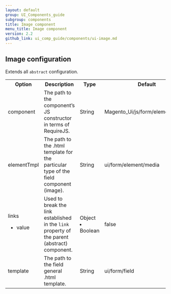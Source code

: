 ```yaml
---
layout: default
group: UI_Components_guide
subgroup: components
title: Image component
menu_title: Image component
version: 2.2
github_link: ui_comp_guide/components/ui-image.md
---
```


## Image configuration

Extends all `abstract` configuration.

<table>
  <tr>
    <th>Option </th>
    <th>Description</th>
    <th>Type</th>
    <th>Default</th>
  </tr>
  <tr>
    <td>component</td>
    <td>The path to the component’s JS constructor in terms of RequireJS.</td>
    <td>String</td>
    <td>Magento_Ui/js/form/element/media</td>
  </tr>
  <tr>
    <td>elementTmpl</td>
    <td>The path to the .html template for the particular type of the field component (image).</td>
    <td>String</td>
    <td>ui/form/element/media</td>
  </tr>
  <tr>
    <td>links <ul><li>value</li></ul></td>
    <td>Used to break the link established in the <code>link</code> property of the parent (abstract) component.</td>
    <td>Object
<li>Boolean</li></td>
    <td>false</td>
  </tr>
  <tr>
    <td>template</td>
    <td>The path to the field general .html template.</td>
    <td>String</td>
    <td>ui/form/field</td>
  </tr>
</table>
